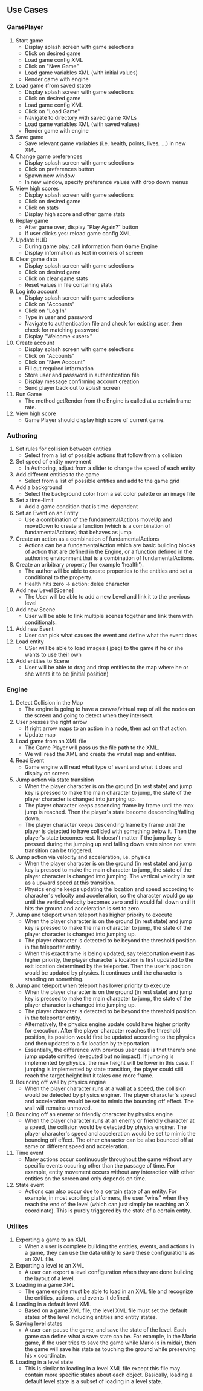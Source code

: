 ## Use Cases

### GamePlayer
1. Start game
    * Display splash screen with game selections
    * Click on desired game
    * Load game config XML
    * Click on "New Game"
    * Load game variables XML (with initial values)
    * Render game with engine
2. Load game (from saved state)
    * Display splash screen with game selections
    * Click on desired game
    * Load game config XML
    * Click on "Load Game"
    * Navigate to directory with saved game XMLs
    * Load game variables XML (with saved values)
    * Render game with engine
3. Save game
    * Save relevant game variables (i.e. health, points, lives, ...) in new XML
4. Change game preferences
    * Display splash screen with game selections
    * Click on preferences button
    * Spawn new window
    * In new window, specify preference values with drop down menus
5. View high scores
    * Display splash screen with game selections
    * Click on desired game
    * Click on stats
    * Display high score and other game stats
6. Replay game 
    * After game over, display "Play Again?" button
    * If user clicks yes: reload game config XML
7. Update HUD
    * During game play, call information from Game Engine
    * Display information as text in corners of screen
8. Clear game data
    * Display splash screen with game selections
    * Click on desired game
    * Click on clear game stats
    * Reset values in file containing stats
9. Log into account
    * Display splash screen with game selections
    * Click on "Accounts"
    * Click on "Log In"
    * Type in user and password
    * Navigate to authentication file and check for existing user, then check for matching password
    * Display "Welcome \<user>"
10. Create account
    * Display splash screen with game selections
    * Click on "Accounts"
    * Click on "New Account"
    * Fill out required information
    * Store user and password in authentication file
    * Display message confirming account creation
    * Send player back out to splash screen
11. Run Game
    * The method getRender from the Engine is called at a certain frame rate. 
12. View high score
    * Game Player should display high score of current game. 

### Authoring
1. Set rules for collision between entities
    * Select from a list of possible actions that follow from a collision
3. Set speed of entity movement
    * In Authoring, adjust from a slider to change the speed of each entity 
5. Add different entities to the game
    * Select from a list of possible entities and add to the game grid
7. Add a background
    * Select the background color from a set color palette or an image file
9. Set a time-limit
    * Add a game condition that is time-dependent
10. Set an Event on an Entity
    * Use a combination of the fundamentalActions moveUp and moveDown to create a function (which is a combination of fundamentalActions) that behaves as jump
11. Create an action as a combination of fundamentalActions
    * Actions can be a fundamentalAction which are basic building blocks of action that are defined in the Engine, or a function defined in the authoring environment that is a combination of fundamentalActions. 
12. Create an aribitrary property (for example 'health'). 
    * The author will be able to create properties to the entities and set a conditional to the property.
    * Health hits zero -> action: delee character
13. Add new Level [Scene]
    * The User will be able to add a new Level and link it to the previous level
14. Add new Scene 
    * User will be able to link multiple scenes together and link them with conditionals. 
15. Add new Event
    * User can pick what causes the event and define what the event does
16. Load entity
    * USer will be able to load images (.jpeg) to the game if he or she wants to use their own
17. Add entities to Scene
    * User will be able to drag and drop entities to the map where he or she wants it to be (initial position)

    
 

### Engine
1. Detect Collision in the Map
    * The engine is going to have a canvas/virtual map of all the nodes on the screen and going to detect when they intersect. 
2. User presses the right arrow
    * If right arrow maps to an action in a node, then act on that action. 
    * Update map
3. Load game from an XML file
    * The Game Player will pass us the file path to the XML. 
    * We will read the XML and create the virutal map and entities.
4. Read Event
    * Game engine will read what type of event and what it does and display on screen
5. Jump action via state transition
    * When the player character is on the ground (in rest state) and jump key is pressed to make the main character to jump, the state of the player character is changed into jumping up. 
    * The player character keeps ascending frame by frame until the max jump is reached. Then the player's state become descending/falling down.
    * The player character keeps descending frame by frame until the player is detected to have collided with something below it. Then the player's state becomes rest. It doesn't matter if the jump key is pressed during the jumping up and falling down state since not state transition can be triggered.
6. Jump action via velocity and acceleration, i.e. physics
    * When the player character is on the ground (in rest state) and jump key is pressed to make the main character to jump, the state of the player character is changed into jumping. The vertical velocity is set as a upward speed at this transition.
    * Physics engine keeps updating the location and speed according to character's velocity and acceleration, so the character would go up until the vertical velocity becomes zero and it would fall down until it hits the ground and acceleration is set to zero.
7. Jump and teleport when teleport has higher priority to execute
    * When the player character is on the ground (in rest state) and jump key is pressed to make the main character to jump, the state of the player character is changed into jumping up. 
    * The player character is detected to be beyond the threshold position in the teleporter entity. 
    * When this exact frame is being updated, say teleportation event has higher priority, the player character's location is first updated to the exit location determined by the teleporter. Then the user's position would be updated by physics. It continues until the character is standing on something.
8. Jump and teleport when teleport has lower priority to execute
    * When the player character is on the ground (in rest state) and jump key is pressed to make the main character to jump, the state of the player character is changed into jumping up. 
    * The player character is detected to be beyond the threshold position in the teleporter entity. 
    * Alternatively, the physics engine update could have higher priority for execution. After the player character reaches the threshold position, its position would first be updated according to the physics and then updated to a fix location by teleportation. 
    * Essentially, the difference with previous user case is that there's one jump update omitted (executed but no impact). If jumping is implemented by physics, the max height will be lower in this case. If jumping is implemented by state transition, the player could still reach the target height but it takes one more frame.
9. Bouncing off wall by physics engine
    * When the player character runs at a wall at a speed, the collision would be detected by physics enginer. The player character's speed and acceleration would be set to mimic the bouncing off effect. The wall will remains unmoved.
10. Bouncing off an enemy or friendly character by physics engine
    * When the player character runs at an enemy or friendly character at a speed, the collision would be detected by physics enginer. The player character's speed and acceleration would be set to mimic the bouncing off effect. The other character can be also bounced off at same or different speed and acceleration.
11. Time event
    * Many actions occur continuously throughout the game without any specific events occuring other than the passage of time. For example, entity movement occurs without any interaction with other entities on the screen and only depends on time.
12. State event
    * Actions can also occur due to a certain state of an entity. For example, in most scrolling platformers, the user "wins" when they reach the end of the level (which can just simply be reaching an X coordinate). This is purely triggered by the state of a certain entity.


### Utilites
1. Exporting a game to an XML
    * When a user is complete building the entities, events, and actions in a game, they can use the data utility to save these configurations as an XML file.
2. Exporting a level to an XML
    * A user can export a level configuration when they are done building the layout of a level.
3. Loading in a game XML
    * The game engine must be able to load in an XML file and recognize the entities, actions, and events it defined.
4. Loading in a default level XML
    * Based on a game XML file, the level XML file must set the default states of the level including entities and entity states.
5. Saving level states
    * A user can pause the game, and save the state of the level. Each game can define what a save state can be. For example, in the Mario game, if the user tries to save the game while Mario is in midair, then the game will save his state as touching the ground while preserving his x coordinate.
6. Loading in a level state
    * This is similar to loading in a level XML file except this file may contain more specific states about each object. Basically, loading a default level state is a subset of loading in a level state.